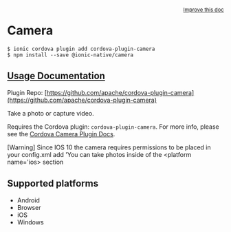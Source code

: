 <a style="float:right;font-size:12px;" href="http://github.com/ionic-team/ionic-native/edit/master/src/@ionic-native/plugins/camera/index.ts#L121">
  Improve this doc
</a>

# Camera

```
$ ionic cordova plugin add cordova-plugin-camera
$ npm install --save @ionic-native/camera
```

## [Usage Documentation](https://ionicframework.com/docs/native/camera/)

Plugin Repo: [https://github.com/apache/cordova-plugin-camera](https://github.com/apache/cordova-plugin-camera)

Take a photo or capture video.

Requires the Cordova plugin: `cordova-plugin-camera`. For more info, please see the [Cordova Camera Plugin Docs](https://github.com/apache/cordova-plugin-camera).

[Warning] Since IOS 10 the camera requires permissions to be placed in your config.xml add '<config-file parent="NSCameraUsageDescription" platform="ios" target="*-Info.plist"><string>You can take photos</string></config-file> inside of the <platform name='ios> section

## Supported platforms
- Android
- Browser
- iOS
- Windows



